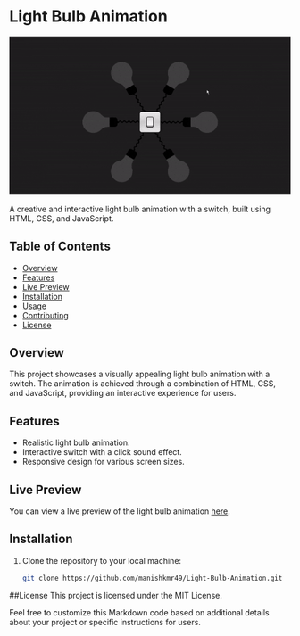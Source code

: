 # Light Bulb Animation

![Light Bulb Animation](screenshot.gif)

A creative and interactive light bulb animation with a switch, built using HTML, CSS, and JavaScript.

## Table of Contents

- [Overview](#overview)
- [Features](#features)
- [Live Preview](#live-preview)
- [Installation](#installation)
- [Usage](#usage)
- [Contributing](#contributing)
- [License](#license)

## Overview

This project showcases a visually appealing light bulb animation with a switch. The animation is achieved through a combination of HTML, CSS, and JavaScript, providing an interactive experience for users.

## Features

- Realistic light bulb animation.
- Interactive switch with a click sound effect.
- Responsive design for various screen sizes.

## Live Preview

You can view a live preview of the light bulb animation [here](https://light-bulb-animation-by-manishkmr49.netlify.app/).

## Installation

1. Clone the repository to your local machine:

   ```bash
   git clone https://github.com/manishkmr49/Light-Bulb-Animation.git


##License
This project is licensed under the MIT License.

Feel free to customize this Markdown code based on additional details about your project or specific instructions for users.

